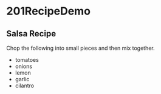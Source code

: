 # 201RecipeDemo

## Salsa Recipe

Chop the following into small pieces and then mix together.

- tomatoes
- onions
- lemon
- garlic
- cilantro
